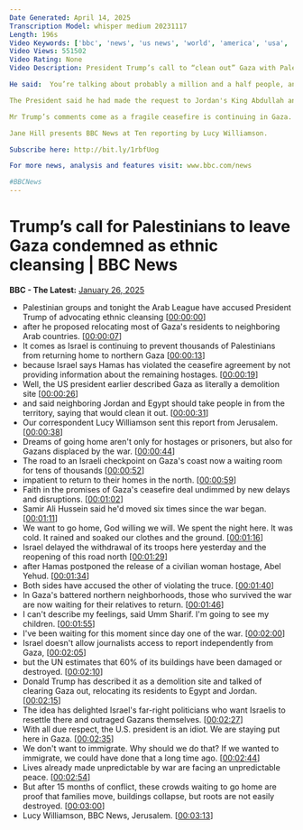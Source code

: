 ```yaml
---
Date Generated: April 14, 2025
Transcription Model: whisper medium 20231117
Length: 196s
Video Keywords: ['bbc', 'news', 'us news', 'world', 'america', 'usa', 'Trump', 'Gaza', 'Donald', 'President', 'ethnic', 'cleansing', 'leave', 'Jordan', 'Egypt', 'refugees', 'displaced', 'destroyed', 'rubble', 'territory', 'Netanyahu', 'Israel', 'Israeli', 'cabinet', 'war', 'crime', 'genocide', 'army', 'IDF', 'risk', 'threat', 'danger', 'killed', 'clean', 'out', 'displace', 'demolition', 'site', 'Abdullah', 'rejected', 'Palestinian', 'Palestine', 'develop', 'sea', 'front', 'real', 'estate', 'housing', 'crisis', 'return', 'home', 'food', 'water', 'aid', 'troops', 'withdraw', 'withdrawal', 'anger', 'White', 'House', 'Jared', 'Kushner', 'Gvir', 'extreme', 'west', 'bank', 'strip', 'breaking', 'india']
Video Views: 551502
Video Rating: None
Video Description: President Trump’s call to “clean out” Gaza with Palestinians moving to countries such as Egypt and Jordan has been condemned as a plan for ethnic cleansing.  Mr Trump called Gaza a “demolition site” and said people there should move “either temporarily or long term”.

He said:  You’re talking about probably a million and a half people, and we just clean out that whole thing".  He suggested that houses could be built “at a different location where they can maybe live in peace for a change”.

The President said he had made the request to Jordan's King Abdullah and Egypt's president.  Both countries have rejected the idea of taking Palestinian refugees from Gaza.   Hamas and the Palestinian Authority also condemned the proposal. Lawyers and human rights advocates described it as ethnic cleansing.  However the proposal has been welcomed by far-right Israeli nationalists. 

Mr Trump’s comments come as a fragile ceasefire is continuing in Gaza.   However there is renewed tension over Israel’s refusal to allow thousands of Palestinians to return to the north of the territory. 

Jane Hill presents BBC News at Ten reporting by Lucy Williamson.

Subscribe here: http://bit.ly/1rbfUog

For more news, analysis and features visit: www.bbc.com/news 

#BBCNews
---
```


# Trump’s call for Palestinians to leave Gaza condemned as ethnic cleansing | BBC News
**BBC - The Latest:** [January 26, 2025](https://www.youtube.com/watch?v=gR7PcZFOOTU)
*  Palestinian groups and tonight the Arab League have accused President Trump of advocating ethnic cleansing [[00:00:00](https://www.youtube.com/watch?v=gR7PcZFOOTU&t=0.0s)]
*  after he proposed relocating most of Gaza's residents to neighboring Arab countries. [[00:00:07](https://www.youtube.com/watch?v=gR7PcZFOOTU&t=7.0s)]
*  It comes as Israel is continuing to prevent thousands of Palestinians from returning home to northern Gaza [[00:00:13](https://www.youtube.com/watch?v=gR7PcZFOOTU&t=13.0s)]
*  because Israel says Hamas has violated the ceasefire agreement by not providing information about the remaining hostages. [[00:00:19](https://www.youtube.com/watch?v=gR7PcZFOOTU&t=19.0s)]
*  Well, the US president earlier described Gaza as literally a demolition site [[00:00:26](https://www.youtube.com/watch?v=gR7PcZFOOTU&t=26.0s)]
*  and said neighboring Jordan and Egypt should take people in from the territory, saying that would clean it out. [[00:00:31](https://www.youtube.com/watch?v=gR7PcZFOOTU&t=31.0s)]
*  Our correspondent Lucy Williamson sent this report from Jerusalem. [[00:00:38](https://www.youtube.com/watch?v=gR7PcZFOOTU&t=38.0s)]
*  Dreams of going home aren't only for hostages or prisoners, but also for Gazans displaced by the war. [[00:00:44](https://www.youtube.com/watch?v=gR7PcZFOOTU&t=44.0s)]
*  The road to an Israeli checkpoint on Gaza's coast now a waiting room for tens of thousands [[00:00:52](https://www.youtube.com/watch?v=gR7PcZFOOTU&t=52.0s)]
*  impatient to return to their homes in the north. [[00:00:59](https://www.youtube.com/watch?v=gR7PcZFOOTU&t=59.0s)]
*  Faith in the promises of Gaza's ceasefire deal undimmed by new delays and disruptions. [[00:01:02](https://www.youtube.com/watch?v=gR7PcZFOOTU&t=62.0s)]
*  Samir Ali Hussein said he'd moved six times since the war began. [[00:01:11](https://www.youtube.com/watch?v=gR7PcZFOOTU&t=71.0s)]
*  We want to go home, God willing we will. We spent the night here. It was cold. It rained and soaked our clothes and the ground. [[00:01:16](https://www.youtube.com/watch?v=gR7PcZFOOTU&t=76.0s)]
*  Israel delayed the withdrawal of its troops here yesterday and the reopening of this road north [[00:01:29](https://www.youtube.com/watch?v=gR7PcZFOOTU&t=89.0s)]
*  after Hamas postponed the release of a civilian woman hostage, Abel Yehud. [[00:01:34](https://www.youtube.com/watch?v=gR7PcZFOOTU&t=94.0s)]
*  Both sides have accused the other of violating the truce. [[00:01:40](https://www.youtube.com/watch?v=gR7PcZFOOTU&t=100.0s)]
*  In Gaza's battered northern neighborhoods, those who survived the war are now waiting for their relatives to return. [[00:01:46](https://www.youtube.com/watch?v=gR7PcZFOOTU&t=106.0s)]
*  I can't describe my feelings, said Umm Sharif. I'm going to see my children. [[00:01:55](https://www.youtube.com/watch?v=gR7PcZFOOTU&t=115.0s)]
*  I've been waiting for this moment since day one of the war. [[00:02:00](https://www.youtube.com/watch?v=gR7PcZFOOTU&t=120.0s)]
*  Israel doesn't allow journalists access to report independently from Gaza, [[00:02:05](https://www.youtube.com/watch?v=gR7PcZFOOTU&t=125.0s)]
*  but the UN estimates that 60% of its buildings have been damaged or destroyed. [[00:02:10](https://www.youtube.com/watch?v=gR7PcZFOOTU&t=130.0s)]
*  Donald Trump has described it as a demolition site and talked of clearing Gaza out, relocating its residents to Egypt and Jordan. [[00:02:15](https://www.youtube.com/watch?v=gR7PcZFOOTU&t=135.0s)]
*  The idea has delighted Israel's far-right politicians who want Israelis to resettle there and outraged Gazans themselves. [[00:02:27](https://www.youtube.com/watch?v=gR7PcZFOOTU&t=147.0s)]
*  With all due respect, the U.S. president is an idiot. We are staying put here in Gaza. [[00:02:35](https://www.youtube.com/watch?v=gR7PcZFOOTU&t=155.0s)]
*  We don't want to immigrate. Why should we do that? If we wanted to immigrate, we could have done that a long time ago. [[00:02:44](https://www.youtube.com/watch?v=gR7PcZFOOTU&t=164.0s)]
*  Lives already made unpredictable by war are facing an unpredictable peace. [[00:02:54](https://www.youtube.com/watch?v=gR7PcZFOOTU&t=174.0s)]
*  But after 15 months of conflict, these crowds waiting to go home are proof that families move, buildings collapse, but roots are not easily destroyed. [[00:03:00](https://www.youtube.com/watch?v=gR7PcZFOOTU&t=180.0s)]
*  Lucy Williamson, BBC News, Jerusalem. [[00:03:13](https://www.youtube.com/watch?v=gR7PcZFOOTU&t=193.0s)]
